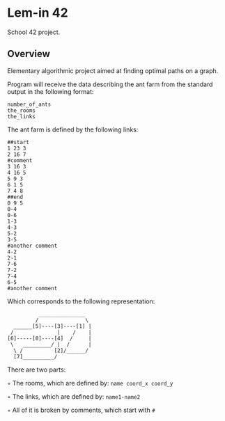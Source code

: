 # Lem-in 42

School 42 project.

## Overview

Elementary algorithmic project aimed at finding optimal paths on a graph.

Program will receive the data describing the ant farm from the standard output
in the following format:
```
number_of_ants
the_rooms
the_links
```

The ant farm is defined by the following links:
```
##start
1 23 3
2 16 7
#comment
3 16 3
4 16 5
5 9 3
6 1 5
7 4 8
##end
0 9 5
0-4
0-6
1-3
4-3
5-2
3-5
#another comment
4-2
2-1
7-6
7-2
7-4
6-5
#another comment
```

Which corresponds to the following representation:
```
          _______________
         /               \
  ______[5]----[3]----[1] |
 /              |    /    |
[6]-----[0]----[4]  /     |
 \   _________/ |  /      |
  \ /          [2]/______/
  [7]__________/
```

There are two parts:

◦ The rooms, which are defined by: ```name coord_x coord_y```

◦ The links, which are defined by: ```name1-name2```

◦ All of it is broken by comments, which start with ```#```

